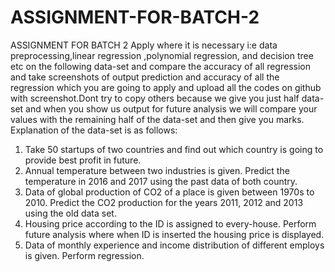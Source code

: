 # ASSIGNMENT-FOR-BATCH-2
ASSIGNMENT FOR BATCH 2
Apply where it is necessary i:e data preprocessing,linear regression ,polynomial regression, and decision tree etc on the following data-set  and compare the accuracy   of all regression and take screenshots of output prediction and accuracy of all the regression which you are going to apply  and upload all the codes  on github with screenshot.Dont  try to copy others because we give you just half data-set  and when you show us output for future analysis we will compare your values with the remaining half of the data-set and then give you marks. Explanation of the data-set is as follows: 
1. Take 50 startups of two countries and find out which country is going to provide best profit in future. 
2. Annual temperature between two industries is given. Predict the  temperature in 2016 and 2017 using the past data of both country.  
3.  Data of global production of CO2 of a place is given between 1970s to 2010. Predict the CO2 production for the years 2011, 2012 and  2013 using the old data set. 
4. Housing price according to the ID is assigned to every-house. Perform future analysis where when ID is inserted the housing price is displayed.
5. Data of monthly experience and income distribution of different employs is given. Perform regression.
